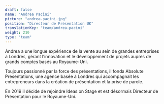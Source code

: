 ```yaml
---
draft: false
name: "Andrea Pacini"
picture: "andrea-pacini.jpg"
position: "Directeur de Présentation UK"
translationKey: "team/andrea-pacini"
weight: 210
type: "team"
---
```

Andrea a une longue expérience de la vente au sein de grandes entreprises à Londres, gérant l’innovation et le développement de projets auprès de grands comptes basés au Royaume-Uni.

Toujours passionné par la force des présentations, il fonda Absolute Presentations, une agence basée à Londres qui accompagnait les entrepreneurs dans la création de présentation et la prise de parole. 

En 2019 il décide de rejoindre Ideas on Stage et est désormais Directeur de Présentation pour le Royaume-Uni.